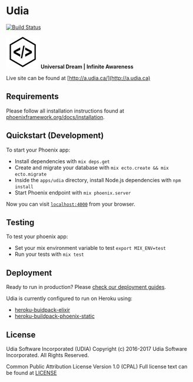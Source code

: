 # Udia

[![Build Status](https://travis-ci.org/udia-software/udia.svg?branch=master)](https://travis-ci.org/udia-software/udia)

[![UDIA](logo.png)](http://a.udia.ca)
**Universal Dream | Infinite Awareness**

Live site can be found at [http://a.udia.ca/](http://a.udia.ca)

## Requirements

Please follow all installation instructions found at [phoenixframework.org/docs/installation](http://www.phoenixframework.org/docs/installation).

## Quickstart (Development)

To start your Phoenix app:

  * Install dependencies with `mix deps.get`
  * Create and migrate your database with `mix ecto.create && mix ecto.migrate`
  * Inside the `apps/udia` directory, install Node.js dependencies with `npm install`
  * Start Phoenix endpoint with `mix phoenix.server`

Now you can visit [`localhost:4000`](http://localhost:4000) from your browser.

## Testing

To test your phoenix app:

  * Set your mix environment variable to test `export MIX_ENV=test`
  * Run your tests with `mix test`

## Deployment

Ready to run in production? Please [check our deployment guides](http://www.phoenixframework.org/docs/deployment).

Udia is currently configured to run on Heroku using:

* [heroku-buidpack-elixir](https://github.com/HashNuke/heroku-buildpack-elixir.git)
* [heroku-buildpack-phoenix-static](https://github.com/gjaldon/heroku-buildpack-phoenix-static.git)


## License

Udia Software Incorporated (UDIA)
Copyright (c) 2016-2017 Udia Software Incorporated. All Rights Reserved.

Common Public Attribution License Version 1.0 (CPAL)
Full license text can be found at [LICENSE](LICENSE)
